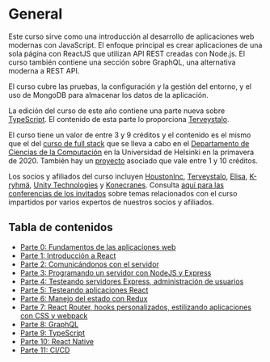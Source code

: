 # General

Este curso sirve como una introducción al desarrollo de aplicaciones web modernas con JavaScript. El enfoque principal es crear aplicaciones de una sola página con ReactJS que utilizan API REST creadas con Node.js. El curso también contiene una sección sobre GraphQL, una alternativa moderna a REST API.

El curso cubre las pruebas, la configuración y la gestión del entorno, y el uso de MongoDB para almacenar los datos de la aplicación.

La edición del curso de este año contiene una parte nueva sobre [TypeScript](). El contenido de esta parte lo proporciona [Terveystalo](https://www.terveystalo.com/fi/Yritystietoa/Terveystalo-tyontantajana/Digital-Health/).

El curso tiene un valor de entre 3 y 9 créditos y el contenido es el mismo que el del [curso de full stack](https://fullstack-hy2020.github.io/) que se lleva a cabo en el [Departamento de Ciencias de la Computación](https://www.helsinki.fi/en/computer-science) en la Universidad de Helsinki en la primavera de 2020. También hay un [proyecto](https://fullstackopen.com/osa0/yleista#full-stack-harjoitustyo) asociado que vale entre 1 y 10 créditos.

Los socios y afiliados del curso incluyen [HoustonInc](https://www.houston-inc.com/), [Terveystalo](https://www.terveystalo.com/fi/Yritystietoa/Terveystalo-tyontantajana/Digital-Health/), [Elisa](https://elisa.fi/), [K-ryhmä](https://www.kesko.fi/), [Unity Technologies](https://www.instagram.com/unitytechnologies/?hl=en) y [Konecranes](https://careers.konecranes.com/Konecranes/). Consulta [aquí para las conferencias de los invitados](https://www.youtube.com/watch?v=BZexOyQZMMc&list=PLumQiZ25uijis31zaRL7rhzLalSwLqUtm) sobre temas relacionados con el curso impartidos por varios expertos de nuestros socios y afiliados.

## Tabla de contenidos

- [Parte 0: Fundamentos de las aplicaciones web](src/content/0/es/part0.md)
- [Parte 1: Introducción a React](src/content/1/es/part1.md)
- [Parte 2: Comunicándonos con el servidor](src/content/2/es/part2.md)
- [Parte 3: Programando un servidor con NodeJS y Express](src/content/3/es/part3.md)
- [Parte 4: Testeando servidores Express, administración de usuarios](src/content/4/es/part4.md)
- [Parte 5: Testeando aplicaciones React](src/content/5/es/part5.md)
- [Parte 6: Manejo del estado con Redux](src/content/6/es/part6.md)
- [Parte 7: React Router, hooks personalizados, estilizando aplicaciones con CSS y webpack](src/content/7/es/part7.md)
- [Parte 8: GraphQL](src/content/8/es/part8.md)
- [Parte 9: TypeScript](src/content/9/es/part9.md)
- [Parte 10: React Native](src/content/10/es/part10.md)
- [Parte 11: CI/CD](src/content/11/en/part11.md)

